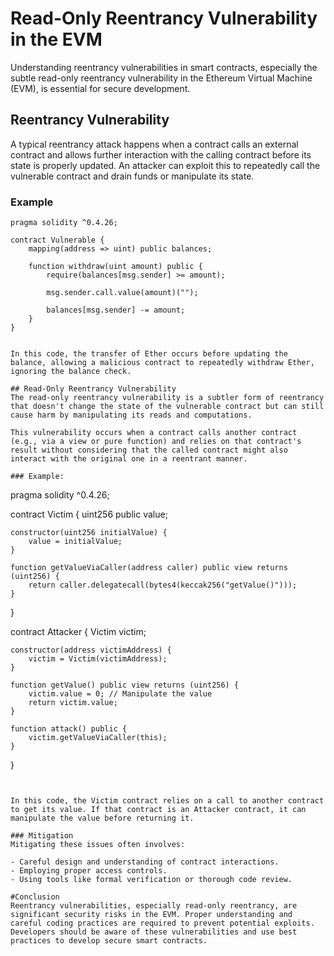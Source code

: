 # Read-Only Reentrancy Vulnerability in the EVM

Understanding reentrancy vulnerabilities in smart contracts, especially the subtle read-only reentrancy vulnerability in the Ethereum Virtual Machine (EVM), is essential for secure development.

## Reentrancy Vulnerability

A typical reentrancy attack happens when a contract calls an external contract and allows further interaction with the calling contract before its state is properly updated. An attacker can exploit this to repeatedly call the vulnerable contract and drain funds or manipulate its state.

### Example

```solidity
pragma solidity ^0.4.26;

contract Vulnerable {
    mapping(address => uint) public balances;

    function withdraw(uint amount) public {
        require(balances[msg.sender] >= amount);
        
        msg.sender.call.value(amount)("");

        balances[msg.sender] -= amount;
    }
}


In this code, the transfer of Ether occurs before updating the balance, allowing a malicious contract to repeatedly withdraw Ether, ignoring the balance check.

## Read-Only Reentrancy Vulnerability
The read-only reentrancy vulnerability is a subtler form of reentrancy that doesn't change the state of the vulnerable contract but can still cause harm by manipulating its reads and computations.

This vulnerability occurs when a contract calls another contract (e.g., via a view or pure function) and relies on that contract's result without considering that the called contract might also interact with the original one in a reentrant manner.

### Example:

```
pragma solidity ^0.4.26;

contract Victim {
    uint256 public value;

    constructor(uint256 initialValue) {
        value = initialValue;
    }

    function getValueViaCaller(address caller) public view returns (uint256) {
        return caller.delegatecall(bytes4(keccak256("getValue()")));
    }
}

contract Attacker {
    Victim victim;

    constructor(address victimAddress) {
        victim = Victim(victimAddress);
    }

    function getValue() public view returns (uint256) {
        victim.value = 0; // Manipulate the value
        return victim.value;
    }

    function attack() public {
        victim.getValueViaCaller(this);
    }
}
```


In this code, the Victim contract relies on a call to another contract to get its value. If that contract is an Attacker contract, it can manipulate the value before returning it.

### Mitigation
Mitigating these issues often involves:

- Careful design and understanding of contract interactions.
- Employing proper access controls.
- Using tools like formal verification or thorough code review.

#Conclusion
Reentrancy vulnerabilities, especially read-only reentrancy, are significant security risks in the EVM. Proper understanding and careful coding practices are required to prevent potential exploits. Developers should be aware of these vulnerabilities and use best practices to develop secure smart contracts.


